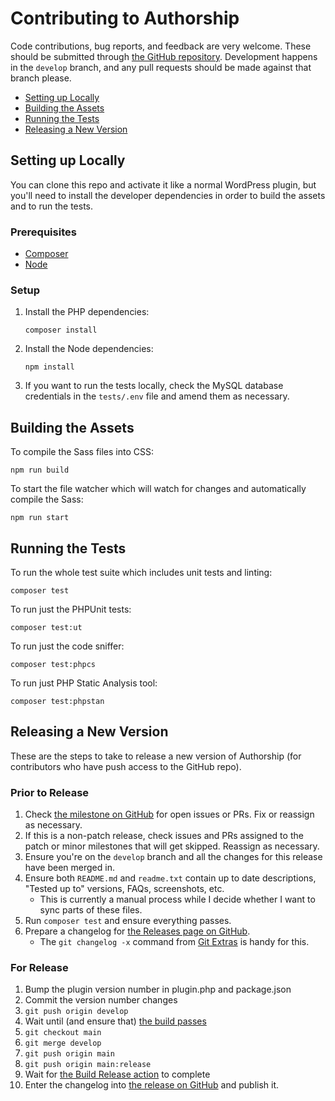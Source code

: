 # Contributing to Authorship

Code contributions, bug reports, and feedback are very welcome. These should be submitted through [the GitHub repository](https://github.com/humanmade/authorship). Development happens in the `develop` branch, and any pull requests should be made against that branch please.

* [Setting up Locally](#setting-up-locally)
* [Building the Assets](#building-the-assets)
* [Running the Tests](#running-the-tests)
* [Releasing a New Version](#releasing-a-new-version)


## Setting up Locally

You can clone this repo and activate it like a normal WordPress plugin, but you'll need to install the developer dependencies in order to build the assets and to run the tests.

### Prerequisites

* [Composer](https://getcomposer.org/)
* [Node](https://nodejs.org/)

### Setup

1. Install the PHP dependencies:

       composer install

2. Install the Node dependencies:

       npm install

3. If you want to run the tests locally, check the MySQL database credentials in the `tests/.env` file and amend them as necessary.

## Building the Assets

To compile the Sass files into CSS:

	npm run build

To start the file watcher which will watch for changes and automatically compile the Sass:

	npm run start

## Running the Tests

To run the whole test suite which includes unit tests and linting:

	composer test

To run just the PHPUnit tests:

	composer test:ut

To run just the code sniffer:

	composer test:phpcs

To run just PHP Static Analysis tool:

	composer test:phpstan

## Releasing a New Version

These are the steps to take to release a new version of Authorship (for contributors who have push access to the GitHub repo).

### Prior to Release

1. Check [the milestone on GitHub](https://github.com/humanmade/authorship/milestones) for open issues or PRs. Fix or reassign as necessary.
1. If this is a non-patch release, check issues and PRs assigned to the patch or minor milestones that will get skipped. Reassign as necessary.
1. Ensure you're on the `develop` branch and all the changes for this release have been merged in.
1. Ensure both `README.md` and `readme.txt` contain up to date descriptions, "Tested up to" versions, FAQs, screenshots, etc.
   - This is currently a manual process while I decide whether I want to sync parts of these files.
1. Run `composer test` and ensure everything passes.
1. Prepare a changelog for [the Releases page on GitHub](https://github.com/humanmade/authorship/releases).
   - The `git changelog -x` command from [Git Extras](https://github.com/tj/git-extras) is handy for this.

### For Release

1. Bump the plugin version number in plugin.php and package.json
1. Commit the version number changes
1. `git push origin develop`
1. Wait until (and ensure that) [the build passes](https://github.com/humanmade/authorship/actions)
1. `git checkout main`
1. `git merge develop`
1. `git push origin main`
1. `git push origin main:release`
1. Wait for [the Build Release action](https://github.com/humanmade/authorship/actions?query=workflow%3A%22Build+Release%22) to complete
1. Enter the changelog into [the release on GitHub](https://github.com/humanmade/authorship/releases) and publish it.
